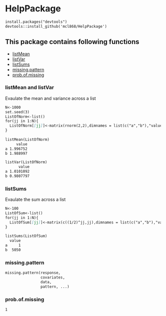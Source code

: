 # HelpPackage

```markdown
install.packages("devtools")
devtools::install_github('mcl868/HelpPackage')
```


## This package contains following functions
- [listMean](https://github.com/mcl868/HelpPackage/blob/master/README.md#listmean-and-listvar)
- [listVar](https://github.com/mcl868/HelpPackage/blob/master/README.md#listmean-and-listvar)
- [listSums](https://github.com/mcl868/HelpPackage/blob/master/README.md#listsums)
- [missing.pattern](https://github.com/mcl868/HelpPackage/blob/master/README.md#missingpattern)
- [prob.of.missing](https://github.com/mcl868/HelpPackage/blob/master/README.md#probofmissing)

### listMean and listVar
Evaulate the mean and variance across a list 
```markdown
N<-1000
set.seed(3)
ListOfNorm<-list()
for(jj in 1:N){
  ListOfNorm[[jj]]<-matrix(rnorm(2,2),dimnames = list(c("a","b"),"value"))
}
  
listMean(ListOfNorm)
     value
a 1.996752
b 1.988997

listVar(ListOfNorm)
      value
a 1.0101092
b 0.9807797
```
### listSums
Evaulate the sum across a list 
```markdown
N<-100
ListOfSum<-list()
for(jj in 1:N){
  ListOfSum[[jj]]<-matrix(c((1/2)^jj,jj),dimnames = list(c("a","b"),"value"))
}
  
listSums(ListOfSum)
  value
a     1
b  5050
```

### missing.pattern
```markdown
missing.pattern(response, 
                covariates, 
                data, 
                pattern, ...)
```

### prob.of.missing
```markdown
1
```
